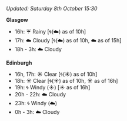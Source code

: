 *Updated: Saturday 8th October 15:30*

**Glasgow**

* 16h: :umbrella: Rainy [:cyclone:(:cloud:) as of 10h]
* 17h: :cloud: Cloudy [:cyclone:(:cloud:) as of 10h, :cloud: as of 15h]
* 18h - 3h: :cloud: Cloudy

**Edinburgh**

* 16h, 17h: :sunny: Clear [:cyclone:(:sunny:) as of 10h]
* 18h: :sunny: Clear [:cyclone:(:sunny:) as of 10h, :sunny: as of 16h]
* 19h: :cyclone: Windy (:sunny:) [:sunny: as of 16h]
* 20h - 22h: :cloud: Cloudy
* 23h: :cyclone: Windy (:cloud:)
* 0h - 3h: :cloud: Cloudy
